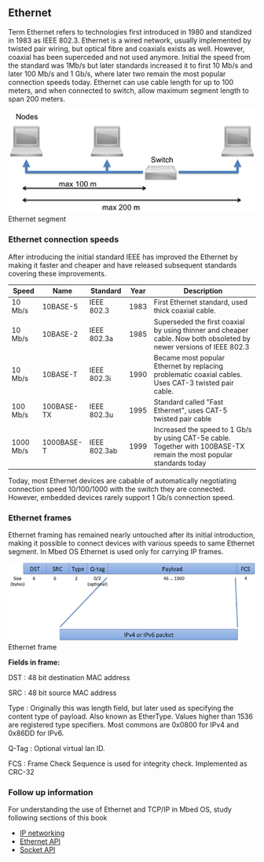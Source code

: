 <h2 id="ethernet-technology">Ethernet</h2>


Term Ethernet refers to technologies first introduced in 1980 and standized in 1983 as IEEE 802.3.
Ethernet is a wired network, usually implemented by twisted pair wiring, but optical fibre and coaxials exists as well. However, coaxial has been superceded and not used anymore.
Initial the speed from the standard was 1Mb/s but later standards increased it to first 10 Mb/s and later 100 Mb/s and 1 Gb/s, where later two remain the most popular connection speeds today.
Ethernet can use cable length for up to 100 meters, and when connected to switch, allow maximum segment length to span 200 meters.

<span class="images">![](../../../images/ethernet-segment.png)<span>Ethernet segment</span></span>


### Ethernet connection speeds

After introducing the initial standard IEEE has improved the Ethernet by making it faster and cheaper and have released subsequent standards covering these improvements.

| Speed     | Name       | Standard     | Year | Description |
|-----------|------------|--------------|------|-------------|
| 10 Mb/s   | 10BASE-5   | IEEE 802.3   | 1983 | First Ethernet standard, used thick coaxial cable. |
| 10 Mb/s   | 10BASE-2   | IEEE 802.3a  | 1985 | Superseded the first coaxial by using thinner and cheaper cable. Now both obsoleted by newer versions of IEEE 802.3 |
| 10 Mb/s   | 10BASE-T   | IEEE 802.3i  | 1990 | Became most popular Ethernet by replacing problematic coaxial cables. Uses CAT-3 twisted pair cable. |
| 100 Mb/s  | 100BASE-TX | IEEE 802.3u  | 1995 | Standard called "Fast Ethernet", uses CAT-5 twisted pair cable |
| 1000 Mb/s | 1000BASE-T | IEEE 802.3ab | 1999 | Increased the speed to 1 Gb/s by using CAT-5e cable. Together with 100BASE-TX remain the most popular standards today |

Today, most Ethernet devices are cabable of automatically negotiating connection speed 10/100/1000 with the switch they are connected. However, embedded devices rarely support 1 Gb/s connection speed.

### Ethernet frames

Ethernet framing has remained nearly untouched after its initial introduction, making it possible to connect devices with various speeds to same Ethernet segment. In Mbed OS Ethernet is used only for carrying IP frames.

<span class="images">![](../../../images/ethernet-frame.png)<span>Ethernet frame</span></span>

**Fields in frame:**

DST
:   48 bit destination MAC address

SRC
:   48 bit source MAC address

Type
:   Originally this was length field, but later used as specifying the content type of payload. Also known as EtherType.
    Values higher than 1536 are registered type specifiers. Most commons are 0x0800 for IPv4 and 0x86DD for IPv6.

Q-Tag
:   Optional virtual lan ID.

FCS
:   Frame Check Sequence is used for integrity check. Implemented as CRC-32

### Follow up information

For understanding the use of Ethernet and TCP/IP in Mbed OS, study following sections of this book

* [IP networking](ip-networking.html)
* [Ethernet API](ethernet.html)
* [Socket API](socket-api.html)
